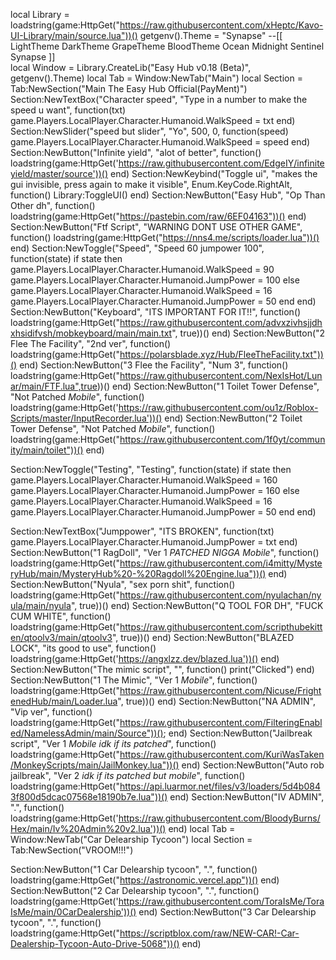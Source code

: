 local Library = loadstring(game:HttpGet("https://raw.githubusercontent.com/xHeptc/Kavo-UI-Library/main/source.lua"))()
getgenv().Theme = "Synapse"
--[[
    LightTheme
    DarkTheme
    GrapeTheme
    BloodTheme 
    Ocean
    Midnight
    Sentinel  
    Synapse
]]  
local Window = Library.CreateLib("Easy Hub v0.18 (Beta)", getgenv().Theme) 
local Tab = Window:NewTab("Main") 
local Section = Tab:NewSection("Main The Easy Hub Official(PayMent)")
Section:NewTextBox("Character speed", "Type in a number to make the speed u want", function(txt)
	game.Players.LocalPlayer.Character.Humanoid.WalkSpeed = txt
end)
Section:NewSlider("speed but slider", "Yo", 500, 0, function(speed)
    game.Players.LocalPlayer.Character.Humanoid.WalkSpeed = speed
end)
Section:NewButton("Infinite yield", "alot of better", function()
	loadstring(game:HttpGet('https://raw.githubusercontent.com/EdgeIY/infiniteyield/master/source'))()
end)
Section:NewKeybind("Toggle ui", "makes the gui invisible, press again to make it visible", Enum.KeyCode.RightAlt, function()
	Library:ToggleUI()
end)
Section:NewButton("Easy Hub", "Op Than Other dh", function()
    loadstring(game:HttpGet("https://pastebin.com/raw/6EF04163"))()
end)
Section:NewButton("Ftf Script", "WARNING DONT USE OTHER GAME", function()
    loadstring(game:HttpGet("https://nns4.me/scripts/loader.lua"))()
end)
Section:NewToggle("Speed", "Speed 60 jumpower 100", function(state)
    if state then
        game.Players.LocalPlayer.Character.Humanoid.WalkSpeed = 90
        game.Players.LocalPlayer.Character.Humanoid.JumpPower = 100
    else
        game.Players.LocalPlayer.Character.Humanoid.WalkSpeed = 16
        game.Players.LocalPlayer.Character.Humanoid.JumpPower = 50
    end
end)
Section:NewButton("Keyboard", "ITS IMPORTANT FOR IT!!", function()
   loadstring(game:HttpGet("https://raw.githubusercontent.com/advxzivhsjjdhxhsidifvsh/mobkeyboard/main/main.txt", true))()
end)
Section:NewButton("2 Flee The Facility", "2nd ver", function()
   loadstring(game:HttpGet("https://polarsblade.xyz/Hub/FleeTheFacility.txt"))()
end)
Section:NewButton("3 Flee the Facility", "Num 3", function()
   loadstring(game:HttpGet("https://raw.githubusercontent.com/NexIsHot/Lunar/main/FTF.lua",true))()
end)
Section:NewButton("1 Toilet Tower Defense", "Not Patched *Mobile*", function()
   loadstring(game:HttpGet('https://raw.githubusercontent.com/ou1z/Roblox-Scripts/master/InputRecorder.lua'))()
end)
Section:NewButton("2 Toilet Tower Defense", "Not Patched *Mobile*", function()
   loadstring(game:HttpGet("https://raw.githubusercontent.com/1f0yt/community/main/toilet"))()
end)

Section:NewToggle("Testing", "Testing", function(state)
    if state then
        game.Players.LocalPlayer.Character.Humanoid.WalkSpeed = 160
        game.Players.LocalPlayer.Character.Humanoid.JumpPower = 160
    else
        game.Players.LocalPlayer.Character.Humanoid.WalkSpeed = 16
        game.Players.LocalPlayer.Character.Humanoid.JumpPower = 50
    end
end)

Section:NewTextBox("Jumppower", "ITS BROKEN", function(txt)
game.Players.LocalPlayer.Character.Humanoid.JumpPower = txt
end)
Section:NewButton("1 RagDoll", "Ver 1 *PATCHED NIGGA Mobile*", function()
   loadstring(game:HttpGet("https://raw.githubusercontent.com/i4mitty/MysteryHub/main/MysteryHub%20-%20Ragdoll%20Engine.lua"))()
end)
Section:NewButton("Nyula", "sex porn shit", function()
   loadstring(game:HttpGet("https://raw.githubusercontent.com/nyulachan/nyula/main/nyula", true))()
end)
Section:NewButton("Q TOOL FOR DH", "FUCK CUM WHITE", function()
   loadstring(game:HttpGet("https://raw.githubusercontent.com/scripthubekitten/qtoolv3/main/qtoolv3", true))()
end)
Section:NewButton("BLAZED LOCK", "its good to use", function()
   loadstring(game:HttpGet('https://angxlzz.dev/blazed.lua'))()
end)
Section:NewButton("The mimic script", "", function()
    print("Clicked")
end)
Section:NewButton("1 The Mimic", "Ver 1 *Mobile*", function()
   loadstring(game:HttpGet("https://raw.githubusercontent.com/Nicuse/FrightenedHub/main/Loader.lua",  true))()
end)
Section:NewButton("NA ADMIN", "Vip ver", function()
   loadstring(game:HttpGet("https://raw.githubusercontent.com/FilteringEnabled/NamelessAdmin/main/Source"))();
end)
Section:NewButton("Jailbreak script", "Ver 1 *Mobile idk if its patched*", function()
    loadstring(game:HttpGet("https://raw.githubusercontent.com/KuriWasTaken/MonkeyScripts/main/JailMonkey.lua"))()
end)
Section:NewButton("Auto rob jailbreak", "Ver 2 *idk if its patched but mobile*", function()
   loadstring(game:HttpGet("https://api.luarmor.net/files/v3/loaders/5d4b0843f800d5dcac07568e18190b7e.lua"))()
end)
Section:NewButton("IV ADMIN", ".", function()
   loadstring(game:HttpGet('https://raw.githubusercontent.com/BloodyBurns/Hex/main/Iv%20Admin%20v2.lua'))()
end)
local Tab = Window:NewTab("Car Delearship Tycoon") 
local Section = Tab:NewSection("VROOM!!!")

Section:NewButton("1 Car Delearship tycoon", ".", function()
   loadstring(game:HttpGet("https://astronomic.vercel.app"))()
end)
Section:NewButton("2 Car Delearship tycoon", ".", function()
   loadstring(game:HttpGet('https://raw.githubusercontent.com/ToraIsMe/ToraIsMe/main/0CarDealership'))()
end)
Section:NewButton("3 Car Delearship tycoon", ".", function()
  loadstring(game:HttpGet("https://scriptblox.com/raw/NEW-CAR!-Car-Dealership-Tycoon-Auto-Drive-5068"))()
end)
